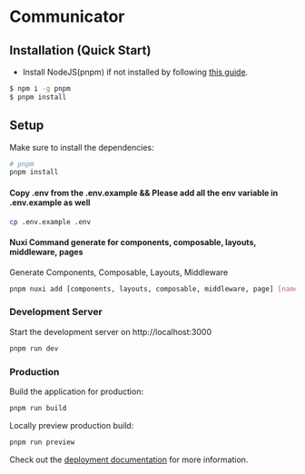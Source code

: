 # Communicator

## Installation (Quick Start)
- Install NodeJS(pnpm) if not installed by following [this guide](https://github.com/nvm-sh/nvm#install--update-script).
```bash
$ npm i -g pnpm
$ pnpm install
```
## Setup

Make sure to install the dependencies:

```bash
# pnpm
pnpm install
```

#### Copy .env from the .env.example && Please add all the env variable in .env.example as well
```bash
cp .env.example .env
```

#### Nuxi Command generate for components, composable, layouts, middleware, pages

Generate Components, Composable, Layouts, Middleware

```bash
pnpm nuxi add [components, layouts, composable, middleware, page] [names]
```

### Development Server

Start the development server on http://localhost:3000

```bash
pnpm run dev
```

### Production

Build the application for production:

```bash
pnpm run build
```

Locally preview production build:

```bash
pnpm run preview
```

Check out the [deployment documentation](https://nuxt.com/docs/getting-started/deployment) for more information.
